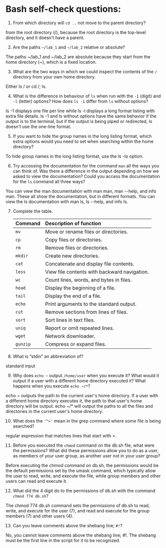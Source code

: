 # Bash self-check questions:

1. From which directory will `cd ..` not move to the parent directory?

from the root directory (/), because the root directory is the top-level directory, and it doesn't have a parent.

2. Are the paths `~/lab_1` and `~/lab_2` relative or
    absolute?

The paths ~/lab_1 and ~/lab_2 are absolute because they start from the home directory (~), which is a fixed location.

3. What are the two ways in which we could inspect the contents of the `/` directory
    from your own home directory.

Either ls / or cd /; ls.

4. What is the difference in behaviour of `ls`
    when run with the `-1` (digit) and `-l` (letter) options? How does
    `ls -1` differ from `ls` without options?

ls -1 displays one file per line while ls -l displays a long format listing with extra file details. ls -1 and ls without options have the same behavior if the output is to the terminal, but if the output is being piped or redirected, ls doesn't use the one-line format.

5. If you want to hide the group names in the long listing format,
    which extra options would you need to set when searching within the home
    directory?

To hide group names in the long listing format, use the ls -lo option.

6. Try accessing the documentation for the command `man` all the ways
    you can think of. Was there a difference in the output depending on
    how we asked to view the documentation? Could you access the
    documentation for the `ls` command all three ways?

You can view the man documentation with man man, man --help, and info man. These all show the documentation, but in different formats. You can view the ls documentation with man ls, ls --help, and info ls.

7. Complete the table.

    | **Command** | **Description of function** |
    | :---------- | :-------------------------- |
    | `mv`        | Move or rename files or directories.
    | `cp`        | Copy files or directories.
    | `rm`        | Remove files or directories.
    | `mkdir`     | Create new directories.
    | `cat`       | Concatenate and display file contents.
    | `less`      | View file contents with backward navigation.
    | `wc`        | Count lines, words, and bytes in files.
    | `head`      | Display the beginning of a file.
    | `tail`      | Display the end of a file.
    | `echo`      | Print arguments to the standard output.
    | `cut`       | Remove sections from lines of files.
    | `sort`      | Sort lines in text files.
    | `uniq`      | Report or omit repeated lines.
    | `wget`      | Network downloader.
    | `gunzip`    | Compress or expand files.

8. What is “stdin” an abbreviation of?

standard input

9. Why does `echo ~` output `/home/user` when you execute it? What
    would it output if a user with a different home directory executed
    it? What happens when you execute `echo ~/*`?

echo ~ outputs the path to the current user's home directory. If a user with a different home directory executes it, the path to that user's home directory will be output. echo ~/* will output the paths to all the files and directories in the current user's home directory.

10. What does the `'^>'` mean in the grep command where
    some file is being searched?

regular expression that matches lines that start with >.

11. Before you executed the `chmod` command on the db.sh file,
    what were the permissions? What did these permissions allow you to
    do as a user, as members of your user group, as another user not in
    your user group?

Before executing the chmod command on db.sh, the permissions would be the default permissions set by the umask command, which typically allow the user to read, write, and execute the file, while group members and other users can read and execute it.

12. What did the 4 digit do to the permissions of db.sh with the
    command `chmod 774 db.sh`?

The chmod 774 db.sh command sets the permissions of db.sh to read, write, and execute for the user (7), and read and execute for the group members (7) and other users (4).

13. Can you leave comments above the shebang line; `#!`?

No, you cannot leave comments above the shebang line; #!. The shebang must be the first line in the script for it to be recognized.
